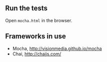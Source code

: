 
## Run the tests

Open `mocha.html` in the browser.


## Frameworks in use

* Mocha, <http://visionmedia.github.io/mocha>
* Chai, <http://chaijs.com/>

